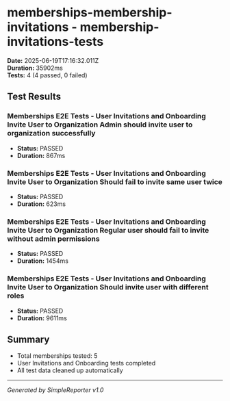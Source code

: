 # memberships-membership-invitations - membership-invitations-tests

**Date:** 2025-06-19T17:16:32.011Z  
**Duration:** 35902ms  
**Tests:** 4 (4 passed, 0 failed)

## Test Results


### Memberships E2E Tests - User Invitations and Onboarding Invite User to Organization Admin should invite user to organization successfully
- **Status:** PASSED
- **Duration:** 867ms



### Memberships E2E Tests - User Invitations and Onboarding Invite User to Organization Should fail to invite same user twice
- **Status:** PASSED
- **Duration:** 623ms



### Memberships E2E Tests - User Invitations and Onboarding Invite User to Organization Regular user should fail to invite without admin permissions
- **Status:** PASSED
- **Duration:** 1454ms



### Memberships E2E Tests - User Invitations and Onboarding Invite User to Organization Should invite user with different roles
- **Status:** PASSED
- **Duration:** 9611ms



## Summary

- Total memberships tested: 5
- User Invitations and Onboarding tests completed
- All test data cleaned up automatically

---
*Generated by SimpleReporter v1.0*
